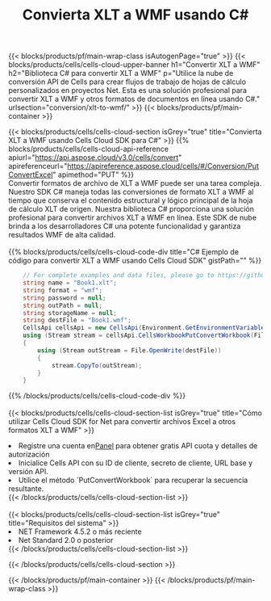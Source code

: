 ﻿---
title:  Convierta XLT a WMF usando C#
description:  Utilizar el SDK de la nube Aspose.Cells para C# para convertir un archivo de formato XLT a un archivo de formato WMF.
---
{{< blocks/products/pf/main-wrap-class isAutogenPage="true" >}}
{{< blocks/products/cells/cells-cloud-upper-banner h1="Convertir XLT a WMF" h2="Biblioteca C# para convertir XLT a WMF" p="Utilice la nube de conversión API de Cells para crear flujos de trabajo de hojas de cálculo personalizados en proyectos Net. Esta es una solución profesional para convertir XLT a WMF y otros formatos de documentos en línea usando C#." urlsection="conversion/xlt-to-wmf/" >}}
{{< blocks/products/pf/main-container >}}

{{< blocks/products/cells/cells-cloud-section isGrey="true" title="Convierta XLT a WMF usando Cells Cloud SDK para C#" >}}
{{% blocks/products/cells/cells-cloud-api-reference apiurl="https://api.aspose.cloud/v3.0/cells/convert" apireferenceurl="https://apireference.aspose.cloud/cells/#/Conversion/PutConvertExcel" apimethod="PUT" %}}
<br/>
Convertir formatos de archivo de XLT a WMF puede ser una tarea compleja. Nuestro SDK C# maneja todas las conversiones de formato XLT a WMF al tiempo que conserva el contenido estructural y lógico principal de la hoja de cálculo XLT de origen. Nuestra biblioteca C# proporciona una solución profesional para convertir archivos XLT a WMF en línea. Este SDK de nube brinda a los desarrolladores C# una potente funcionalidad y garantiza resultados WMF de alta calidad.
<br/>
<br/>
{{% blocks/products/cells/cells-cloud-code-div title="C# Ejemplo de código para convertir XLT a WMF usando Cells Cloud SDK" gistPath="" %}}
 
```cs
    // For complete examples and data files, please go to https://github.com/aspose-cells-cloud/aspose-cells-cloud-dotnet/
    string name = "Book1.xlt";
    string format = "wmf";
    string password = null;
    string outPath = null;
    string storageName = null;
    string destFile = "Book1.wmf";
    CellsApi cellsApi = new CellsApi(Environment.GetEnvironmentVariable("ProductClientId"), Environment.GetEnvironmentVariable("ProductClientSecret"));
    using (Stream stream = cellsApi.CellsWorkbookPutConvertWorkbook(File.OpenRead(name), format, password, outPath, storageName))
    {
        using (Stream outStream = File.OpenWrite(destFile))
        {
            stream.CopyTo(outStream);
        }
    }
```
 
{{% /blocks/products/cells/cells-cloud-code-div %}}
<br/>
<br/>
{{< blocks/products/cells/cells-cloud-section-list isGrey="true" title="Cómo utilizar Cells Cloud SDK for Net para convertir archivos Excel a otros formatos XLT a WMF" >}}
<li> Registre una cuenta en<a href="https://dashboard.aspose.cloud/">Panel</a> para obtener gratis API cuota y detalles de autorización</li>
<li>Inicialice Cells API con su ID de cliente, secreto de cliente, URL base y versión API.</li>
<li>Utilice el método `PutConvertWorkbook` para recuperar la secuencia resultante.</li>
{{< /blocks/products/cells/cells-cloud-section-list >}}
<br/>
<br/>
{{< blocks/products/cells/cells-cloud-section-list isGrey="true" title="Requisitos del sistema" >}}
<li>NET Framework 4.5.2 o más reciente</li>
<li>Net Standard 2.0 o posterior</li>
{{< /blocks/products/cells/cells-cloud-section-list >}}

{{< /blocks/products/cells/cells-cloud-section >}}

{{< /blocks/products/pf/main-container >}}
{{< /blocks/products/pf/main-wrap-class >}}
